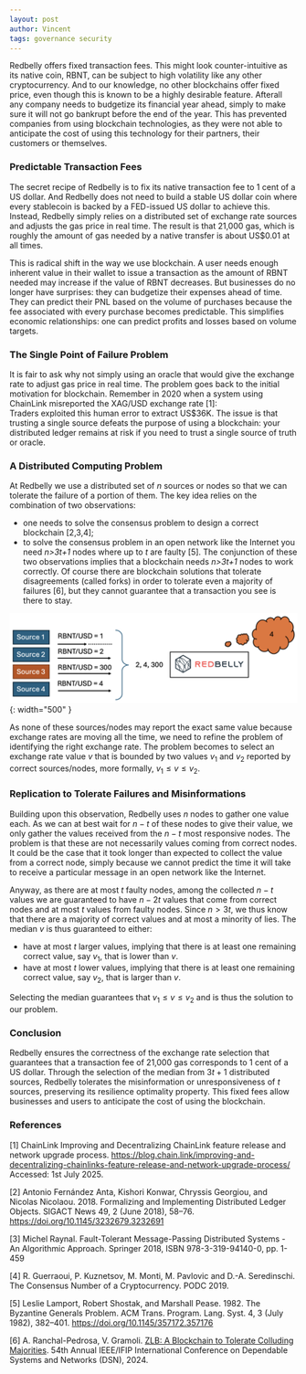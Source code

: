 ```yaml
---
layout: post
author: Vincent
tags: governance security
---
```


Redbelly offers fixed transaction fees. This might look counter-intuitive as its native coin, RBNT, can be subject to high volatility like any other cryptocurrency. And to our knowledge, no other blockchains offer fixed price, even though this is known to be a highly desirable feature. Afterall any company needs to budgetize its financial year ahead, simply to make sure it will not go bankrupt before the end of the year. This has prevented companies from using blockchain technologies, as they were not able to anticipate the cost of using this technology for their partners, their customers or themselves.

### Predictable Transaction Fees

The secret recipe of Redbelly is to fix its native transaction fee to 1 cent of a US dollar.
And Redbelly does not need to build a stable US dollar coin where every stablecoin is backed by a FED-issued US dollar to achieve this. 
Instead, Redbelly simply relies on a distributed set of exchange rate sources and adjusts the gas price in real time.
The result is that 21,000 gas, which is roughly the amount of gas needed by a native transfer is about US$0.01 at all times.

This is radical shift in the way we use blockchain. A user needs enough inherent value in their wallet to issue a transaction as the amount of RBNT needed may increase if the value of RBNT decreases.
But businesses do no longer have surprises: they can budgetize their expenses ahead of time. 
They can predict their PNL based on the volume of purchases because the fee associated with every purchase becomes predictable.
This simplifies economic relationships: one can predict profits and losses based on volume targets.

### The Single Point of Failure Problem

It is fair to ask why not simply using an oracle that would give the exchange rate to adjust gas price in real time.
The problem goes back to the initial motivation for blockchain.
Remember in 2020 when a system using ChainLink misreported the XAG/USD exchange rate [1]:  
Traders exploited this human error to extract US$36K. The issue is that trusting a single source defeats the purpose of using a blockchain: your distributed ledger remains at risk if you need to trust a single source of truth or oracle.

### A Distributed Computing Problem

At Redbelly we use a distributed set of $n$ sources or nodes so that we can tolerate the failure of a portion of them.
The key idea relies on the combination of two observations: 
- one needs to solve the consensus problem to design a correct blockchain [2,3,4];
- to solve the consensus problem in an open network like the Internet you need *n>3t+1* nodes where up to *t* are faulty [5].
The conjunction of these two observations implies that a blockchain needs *n>3t+1* nodes to work correctly.
Of course there are blockchain solutions that tolerate disagreements (called forks) in order to tolerate even a majority of failures [6], but they cannot guarantee that a transaction you see is there to stay.

![Oracles](/img/oracles.png){: width="500" }

As none of these sources/nodes may report the exact same value because exchange rates are moving all the time, we need to refine the problem of identifying the right exchange rate. The problem becomes to select an exchange rate value $v$ that is bounded 
by two values $v_1$ and $v_2$ reported by correct sources/nodes, more formally, $v_1 \leq v \leq v_2$.  

### Replication to Tolerate Failures and Misinformations

Building upon this observation, Redbelly uses *n* nodes to gather one value each. As we can at best wait for $n-t$ of these nodes to give their value, we only gather the values received from the $n-t$ most responsive nodes. The problem is that these are not necessarily values coming from correct nodes. It could be the case that it took longer than expected to collect the value from a correct node, simply because we cannot predict the time it will take to receive a particular message in an open network like the Internet.

Anyway, as there are at most $t$ faulty nodes, among the collected $n-t$ values we are guaranteed to have $n-2t$ values that come from correct nodes and at most $t$ values from faulty nodes. Since $n>3t$, we thus know that there are a majority of correct values and at most a minority of lies. The median $v$ is thus guaranteed to either: 
- have at most $t$ larger values, implying that there is at least one remaining correct value, say $v_1$, that is lower than $v$.
- have at most $t$ lower values, implying that there is at least one remaining correct value, say $v_2$, that is larger than $v$.

Selecting the median guarantees that $v_1 \leq v \leq v_2$ and is thus the solution to our problem.

### Conclusion

Redbelly ensures the correctness of the exchange rate selection that guarantees that a transaction fee of 21,000 gas corresponds to 1 cent of a US dollar. Through the selection of the median from $3t+1$ distributed sources, Redbelly tolerates the misinformation or unresponsiveness of $t$ sources, preserving its resilience optimality property. This fixed fees allow businesses and users to anticipate the cost of using the blockchain.

### References

[1] ChainLink Improving and Decentralizing ChainLink feature release and network upgrade process. 
https://blog.chain.link/improving-and-decentralizing-chainlinks-feature-release-and-network-upgrade-process/
Accessed: 1st July 2025.

[2] Antonio Fernández Anta, Kishori Konwar, Chryssis Georgiou, and Nicolas Nicolaou. 2018. Formalizing and Implementing Distributed Ledger Objects. SIGACT News 49, 2 (June 2018), 58–76. https://doi.org/10.1145/3232679.3232691

[3] Michel Raynal. Fault-Tolerant Message-Passing Distributed Systems - An Algorithmic Approach. Springer 2018, ISBN 978-3-319-94140-0, pp. 1-459

[4] R. Guerraoui, P. Kuznetsov, M. Monti, M. Pavlovic and D.-A. Seredinschi. The Consensus Number of a Cryptocurrency. PODC 2019.

[5] Leslie Lamport, Robert Shostak, and Marshall Pease. 1982. The Byzantine Generals Problem. ACM Trans. Program. Lang. Syst. 4, 3 (July 1982), 382–401. https://doi.org/10.1145/357172.357176

[6]  A. Ranchal-Pedrosa, V. Gramoli. [ZLB: A Blockchain to Tolerate Colluding Majorities](https://gramoli.github.io/pubs/DSN24-ZLB.pdf). 54th Annual IEEE/IFIP International Conference on Dependable Systems and Networks (DSN), 2024.
